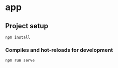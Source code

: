 # app

## Project setup
```
npm install
```

### Compiles and hot-reloads for development
```
npm run serve
```

